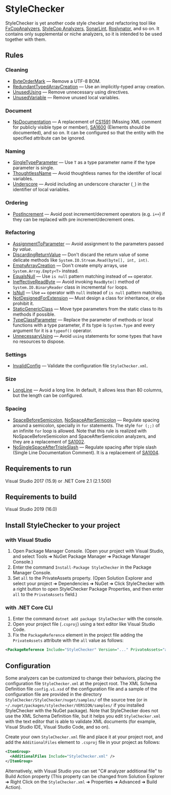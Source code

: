 # StyleChecker

StyleChecker is yet another code style checker and refactoring tool like
[FxCopAnalyzers][fxcopanalyzers],
[StyleCop Analyzers][stylecopanalyzers],
[SonarLint][sonarlint],
[Roslynator][roslynator],
and so on.
It contains only supplemental or niche analyzers,
so it is intended to be used together with them.

## Rules

### Cleaning

- [ByteOrderMark](doc/rules/ByteOrderMark.md)
  &mdash; Remove a UTF-8 BOM.
- [RedundantTypedArrayCreation](doc/rules/RedundantTypedArrayCreation.md)
  &mdash; Use an implicitly-typed array creation.
- [UnusedUsing](doc/rules/UnusedUsing.md) &mdash;
  Remove unnecessary using directives.
- [UnusedVariable](doc/rules/UnusedVariable.md) &mdash;
  Remove unused local variables.

### Document

- [NoDocumentation](doc/rules/NoDocumentation.md)
  &mdash; A replacement of [CS1591][cs1591] (Missing XML comment for
  publicly visible type or member), [SA1600][sa1600] (Elements should
  be documented), and so on. It can be configured so that the entity
  with the specified attribute can be ignored.

### Naming

- [SingleTypeParameter](doc/rules/SingleTypeParameter.md) &mdash;
  Use `T` as a type parameter name if the type parameter is single.
- [ThoughtlessName](doc/rules/ThoughtlessName.md) &mdash;
  Avoid thoughtless names for the identifer of local variables.
- [Underscore](doc/rules/Underscore.md) &mdash;
  Avoid including an underscore character (`_`) in the identifier of local
  variables.

### Ordering

- [PostIncrement](doc/rules/PostIncrement.md) &mdash;
  Avoid post increment/decrement operators (e.g. `i++`) if they can be
  replaced with pre increment/decrement ones.

### Refactoring

- [AssignmentToParameter](doc/rules/AssignmentToParameter.md) &mdash;
  Avoid assignment to the parameters passed _by value_.
- [DiscardingReturnValue](doc/rules/DiscardingReturnValue.md) &mdash;
  Don't discard the return value of some delicate methods like
  `System.IO.Stream.Read(byte[], int, int)`.
- [EmptyArrayCreation](doc/rules/EmptyArrayCreation.md) &mdash;
  Don't create empty arrays, use `System.Array.Empty<T>` instead.
- [EqualsNull](doc/rules/EqualsNull.md) &mdash;
  Use `is null` pattern matching instead of `==` operator.
- [IneffectiveReadByte](doc/rules/IneffectiveReadByte.md) &mdash;
  Avoid invoking `ReadByte()` method of `System.IO.BinaryReader` class
  in incremental `for` loops.
- [IsNull](doc/rules/IsNull.md) &mdash;
  Use `==` operator with `null` instead of `is null` pattern matching.
- [NotDesignedForExtension](doc/rules/NotDesignedForExtension.md) &mdash;
  Must design a class for inheritance, or else prohibit it.
- [StaticGenericClass](doc/rules/StaticGenericClass.md) &mdash;
  Move type parameters from the static class to its methods if possible.
- [TypeClassParameter](doc/rules/TypeClassParameter.md) &mdash;
  Replace the parameter of methods or local functions with a type parameter,
  if its type is `System.Type` and every argument for it is a `typeof()`
  operator.
- [UnnecessaryUsing](doc/rules/UnnecessaryUsing.md) &mdash;
  Avoid `using` statements for some types that have no resources to dispose.

### Settings

- [InvalidConfig](doc/rules/InvalidConfig.md) &mdash;
  Validate the configuration file `StyleChecker.xml`.

### Size

- [LongLine](doc/rules/LongLine.md) &mdash;
  Avoid a long line. In default, it allows less than 80 columns,
  but the length can be configured.

### Spacing

- [SpaceBeforeSemicolon](doc/rules/SpaceBeforeSemicolon.md),
  [NoSpaceAfterSemicolon](doc/rules/NoSpaceAfterSemicolon.md) &mdash;
  Regulate spacing around a semicolon, specially in `for` statements.
  The style `for (;;)` of an infinite `for` loop is allowed.
  Note that this rule is realized with NoSpaceBeforeSemicolon and
  SpaceAfterSemicolon analyzers, and they are a replacement of
  [SA1002][sa1002].
- [NoSingleSpaceAfterTripleSlash](doc/rules/NoSingleSpaceAfterTripleSlash.md)
  &mdash; Regulate spacing after triple slash (Single Line Documentation Comment).
  It is a replacement of [SA1004][sa1004].

## Requirements to run

Visual Studio 2017 (15.9) or .NET Core 2.1 (2.1.500)

## Requirements to build

Visual Studio 2019 (16.0)

## Install StyleChecker to your project

### with Visual Studio

1. Open Package Manager Console. (Open your project with Visual Studio, and
   select Tools
   &#x279c; NuGet Package Manager
   &#x279c; Package Manager Console.)
2. Enter the command `Install-Package StyleChecker` in the Package Manager
   Console.
3. Set `all` to the PrivateAssets property. (Open Solution Explorer
   and select your project
   &#x279c; Dependencies
   &#x279c; NuGet
   &#x279c; Click StyleChecker with a right button to open StyleChecker
   Package Properties, and then enter `all` to the `PrivateAssets` field.)

### with .NET Core CLI

1. Enter the command `dotnet add package StyleChecker` with the console.
2. Open your project file (`.csproj`) using a text editor like Visual Studio
   Code.
3. Fix the `PackageReference` element in the project file adding the
   `PrivateAssets` attribute with the `all` value as follows:

```xml
<PackageReference Include="StyleChecker" Version="..." PrivateAssets="all" />
```

## Configuration

Some analyzers can be customized to change their behaviors,
placing the configuration file `StyleChecker.xml` at the project root.
The XML Schema Definition file `config.v1.xsd` of the configuration file
and a sample of the configuration file are provided in the directory
`StyleChecker/StyleChecker/nuget/samples/` of the source tree
(or in `~/.nuget/packages/stylechecker/VERSION/samples/`
if you installed StyleChecker with the NuGet package). Note that
StyleChecker does not use the XML Schema Definition file,
but it helps you edit `StyleChecker.xml` with the text editor
that is able to validate XML documents (for example, Visual Studio IDE,
Visual Studio Code, and so on).

Create your own `StyleChecker.xml` file and place it at your project root,
and add the `AdditionalFiles` element to `.csproj` file in your project
as follows:

```xml
<ItemGroup>
  <AdditionalFiles Include="StyleChecker.xml" />
</ItemGroup>
```

Alternatively, with Visual Studio you can set "C# analyzer additional file"
to Build Action property (This property can be changed from
Solution Explorer
&#x279c; Right Click on the `StyleChecker.xml`
&#x279c; Properties
&#x279c; Advanced
&#x279c; Build Action).

[fxcopanalyzers]: https://github.com/dotnet/roslyn-analyzers
[stylecopanalyzers]: https://github.com/DotNetAnalyzers/StyleCopAnalyzers
[sonarlint]: https://github.com/SonarSource/sonarlint-visualstudio
[roslynator]: https://github.com/JosefPihrt/Roslynator
[cs1591]:
  https://docs.microsoft.com/en-us/dotnet/csharp/language-reference/compiler-messages/cs1591
[sa1002]:
  https://github.com/DotNetAnalyzers/StyleCopAnalyzers/blob/master/documentation/SA1002.md
[sa1004]:
  https://github.com/DotNetAnalyzers/StyleCopAnalyzers/blob/master/documentation/SA1004.md
[sa1600]:
  https://github.com/DotNetAnalyzers/StyleCopAnalyzers/blob/master/documentation/SA1600.md
